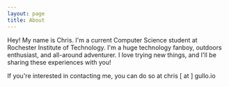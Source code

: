 ```yaml
---
layout: page
title: About
---
```


Hey! My name is Chris. I'm a current Computer Science student at Rochester Institute of Technology. I'm a huge technology fanboy, outdoors enthusiast, and all-around adventurer. I love trying new things, and I'll be sharing these experiences with you!

If you're interested in contacting me, you can do so at chris [ at ] gullo.io
